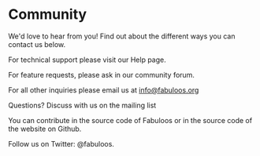# Community

We'd love to hear from you! Find out about the different ways you can contact us below.

For technical support please visit our Help page.

For feature requests, please ask in our community forum.

For all other inquiries please email us at info@fabuloos.org

Questions? Discuss with us on the mailing list

You can contribute in the source code of Fabuloos or in the source code of the website on Github.

Follow us on Twitter: @fabuloos.